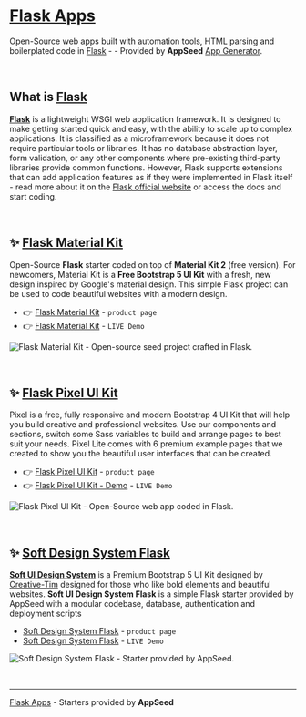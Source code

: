 # [Flask Apps](https://appseed.us/apps/flask/) 

Open-Source web apps built with automation tools, HTML parsing and boilerplated code in [Flask](https://palletsprojects.com/p/flask/) - - Provided by **AppSeed** [App Generator](https://appseed.us/app-generator).

<br />

## What is **[Flask](https://appseed.us/apps/flask/)**

**[Flask](https://appseed.us/apps/flask/)** is a lightweight WSGI web application framework. It is designed to make getting started quick and easy, with the ability to scale up to complex applications. It is classified as a microframework because it does not require particular tools or libraries. It has no database abstraction layer, form validation, or any other components where pre-existing third-party libraries provide common functions. However, Flask supports extensions that can add application features as if they were implemented in Flask itself - read more about it on the [Flask official website](https://palletsprojects.com/p/flask/) or access the docs and start coding.

<br />

## ✨ [Flask Material Kit](https://appseed.us/product/material-kit/flask/)

Open-Source **Flask** starter coded on top of **Material Kit 2** (free version). For newcomers, Material Kit is a **Free Bootstrap 5 UI Kit** with a fresh, new design inspired by Google's material design. This simple Flask project can be used to code beautiful websites with a modern design.

- 👉 [Flask Material Kit](https://appseed.us/product/material-kit/flask/) - `product page`
- 👉 [Flask Material Kit](https://flask-material-kit.appseed-srv1.com/) - `LIVE Demo`

![Flask Material Kit - Open-source seed project crafted in Flask.](https://user-images.githubusercontent.com/51070104/179463262-643c8121-1520-4e06-be68-4a41913a3242.png)

<br />

## ✨ [Flask Pixel UI Kit](https://appseed.us/product/pixel-bootstrap/flask/)

Pixel is a free, fully responsive and modern Bootstrap 4 UI Kit that will help you build creative and professional websites. Use our components and sections, switch some Sass variables to build and arrange pages to best suit your needs. Pixel Lite comes with 6 premium example pages that we created to show you the beautiful user interfaces that can be created.

- 👉 [Flask Pixel UI Kit](https://appseed.us/product/pixel-bootstrap/flask/) - `product page`
- 👉 [Flask Pixel UI Kit - Demo](https://flask-pixel-lite.appseed-srv1.com/) - `LIVE Demo`

![Flask Pixel UI Kit - Open-Source web app coded in Flask.](https://user-images.githubusercontent.com/51070104/179463475-5cf70053-6681-4968-9320-419bd64561fe.png)

<br />

## ✨ [Soft Design System Flask](https://appseed.us/product/soft-ui-design/flask/)

**[Soft UI Design System](https://appseed.us/ui-kit/soft-ui-design-system)** is a Premium Bootstrap 5 UI Kit designed by [Creative-Tim](https://bit.ly/3fKQZaL) designed for those who like bold elements and beautiful websites. **Soft UI Design System Flask**  is a simple Flask starter provided by AppSeed with a modular codebase, database, authentication and deployment scripts

- [Soft Design System Flask](https://appseed.us/product/soft-ui-design/flask/) - `product page`
- [Soft Design System Flask](https://flask-soft-ui-free.appseed-srv1.com/) - `LIVE Demo`

![Soft Design System Flask - Starter provided by AppSeed.](https://user-images.githubusercontent.com/51070104/179467305-69e8fe2a-70ba-42ce-a028-d9f95c52556a.png)

<br /> 

--- 
[Flask Apps](https://appseed.us/apps/flask/) - Starters provided by **AppSeed**
